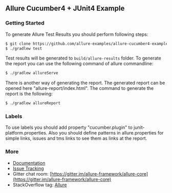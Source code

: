 
## Allure Cucumber4 + JUnit4 Example

### Getting Started

To generate Allure Test Results you should perform following steps:

```bash
$ git clone https://github.com/allure-examples/allure-cucumber4-example.git
$ ./gradlew test
```

Test results will be generated to `build/allure-results` folder. To generate the report you can use the following command of allure commandline:

```bash
$ ./gradlew allureServe
```

There is another way of generating the report. The generated report can be opened here "allure-report/index.html". The command to generate the report is the following:

```bash
$ ./gradlew allureReport
```
### Labels
To use labels you should add  property "cucumber.plugin" to junit-platform.properties. Also you should define patterns in allure.properties for simple links, issues and tms links to see them as links at the report.

### More

* [Documentation](https://docs.qameta.io/allure/2.0/)
* [Issue Tracking](https://github.com/allure-framework/allure2/issues?labels=&milestone=&page=1&state=open)
* Gitter chat room: [https://gitter.im/allure-framework/allure-core](https://gitter.im/allure-framework/allure-core)
* StackOverflow tag: [Allure](http://stackoverflow.com/questions/tagged/allure)
